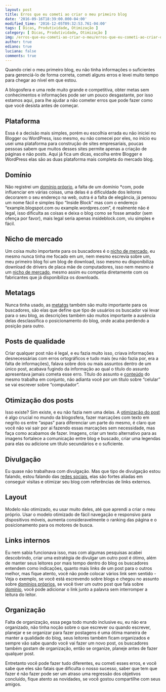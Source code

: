 ```yaml
---
layout: post
title: Erros que eu cometi ao criar o meu primeiro blog
date: '2016-09-16T18:39:00.000-04:00'
modified_time: '2016-12-05T09:32:53.761-04:00'
tags: [ Dicas, Produtividade, Otimização ]
category: [ Dicas, Produtividade, Otimização ]
img: /erros-que-eu-cometi-ao-criar-o-meu/erros-que-eu-cometi-ao-criar-o-meu.jpg
author: true
ediano: true
luciana: false
comments: true
---
```


Quando criei o meu primeiro blog, eu não tinha informações o suficientes para gerenciá-lo de forma correta, cometi alguns erros e levei muito tempo para chegar ao nível em que estou.

A blogosfera e uma rede muito grande e competitiva, obter metas sem conhecimentos e informações pode ser um pouco desgastante, por isso estamos aqui, para lhe ajudar a não cometer erros que pode fazer como que você desista antes de começar.

## Plataforma
Essa é a decisão mais simples, porém eu escolhia errada eu não iniciei no Blogger ou WordPress, isso mesmo, eu não comecei por eles, no início eu usei uma plataforma para construção de sites empresariais, poucas pessoas sabem que muitos desses sites permite apenas a criação de páginas e não posts. Aqui já fica um dicas, escolha entre Blogger e WordPress elas são as duas plataforma mais completa do mercado blog.

## Domínio
Não registrei um <a href="http://www.insideblock.com/2016/07/voce-vai-comprar-um-dominio-saiba-qual.html" target="_blank">domínio próprio</a>, a falta de um domínio *com, pode influenciar em várias coisas, uma delas é a dificuldade dos leitores decorarem o seu endereço na web, outra é a falta de elegância, já pensou um nome fácil e simples tipo “Inside Block” mas com o endereço “example.blogspot<span/>.com ou example.wordpres<span/>.com”, é realmente não é legal, isso dificulta as coisas e deixa o blog como se fosse amador (sem ofença por favor), mais legal seria apenas insideblock.com, viu simples e fácil.

## Nicho de mercado
Um coisa muito importante para os buscadores é o <a href="http://www.insideblock.com/2016/07/como-escolher-um-nicho-para-o-seu-blog.html" target="_blank">nicho de mercado</a>, eu mesmo nunca tinha me focado em um, nem mesmo escrevia sobre um, meu primeiro blog foi um blog de download, isso mesmo eu disponibiliza download de drivers de placa mãe de computadores, isso nem mesmo é um <a href="http://www.insideblock.com/2016/07/como-escolher-um-nicho-para-o-seu-blog.html" target="_blank">nicho de mercado</a>, mesmo assim eu competia diretamente com os fabricantes que já disponibiliza os downloads.

## Metatags
Nunca tinha usado, as <a href="http://www.insideblock.com/2017/07/como-otimizar-seu-site-para-o.html" target="_blank">metatgs</a> também são muito importante para os buscadores, são elas que define que tipo de usuários os buscador vai levar para o seu blog, as descrições também são muitos importante a ausência delas desclassifica o posicionamento do blog, onde acaba perdendo a posição para outro.

## Posts de qualidade
Criar qualquer post não é legal, e eu fazia muito isso, criava informações desnecessárias com erros ortográficos e tudo mais (eu não fazia por, era a falta de informações), falava sobre dois ou mais assuntos dentro de um único post, acabava fugindo da informação ao qual o título do assunto apresentava jamais cometa esse erro. Título do assunto e <a href="http://www.insideblock.com/2016/09/tecnicas-comprovada-para-ter-um-blog-de.html" target="_blank">conteúdo</a> do mesmo trabalha em conjunto, não adianta você por um título sobre “celular” se vai escrever sobre “computador”.

## Otimização dos posts
Isso existe? Sim existe, e eu não fazia nem uma delas. A <a href="http://www.insideblock.com/2016/07/como-otimizar-seu-site-para-o.html" target="_blank">otimização do post</a> é algo crucial no mundo da blogosfera, fazer marcações com texto em negrito os entre “aspas” para diferenciar um parte do mesmo, é claro que você não vai sair por ai fazendo essas marcações sem necessidade, mas faça como acabamos de fazer. Imagens, criar um texto alternativo para as imagens fortalece a comunicação entre blog e buscado, criar uma legendas para elas ou adicione um título secundários e o suficiente.

## Divulgação
Eu quase não trabalhava com divulgação. Mas que tipo de divulgação estou falando, estou falando das <a href="http://www.insideblock.com/category/Rede%20Sociais" target="_blank">redes sociais</a>, elas são fortes aliadas em conseguir visitas e otimizar seu blog com referências de links externos.

## Layout
Modelo não otimizado, eu usar muito deles, até que aprendi a criar o meu próprio. Usar o modelo otimizado de fácil navegação e responsivo para dispositivos móveis, aumenta consideravelmente o ranking das página e o posicionamento para os motores de busca.

## Links internos
Eu nem sabia funcionava isso, mas com algumas pesquisas acabei descobrindo, criar uma estratégia de divulgar um outro post é ótimo, além de manter seus leitores por mais tempo dentro do blog os buscadores entendem como indicações, quanto mais links de um post para o outros melhor, mas fique atento, você não pode colocar vários link sem sentido - Veja o exemplo, se você está escrevendo sobre blogs e chegou no assunto sobre <a href="http://www.insideblock.com/2016/07/voce-vai-comprar-um-dominio-saiba-qual.html" target="_blank">domínios próprios</a>, se você tiver um outro post que fala sobre <a href="http://www.insideblock.com/2016/07/voce-vai-comprar-um-dominio-saiba-qual.html" target="_blank">domínio</a>, você pode adicionar o link junto a palavra sem interromper a leitura do leitor.

## Organização
Falta de organização, essa pega todo mundo inclusive eu, eu não era organizado, não tinha noção sobre o que escrever ou quando escrever, planejar e se organizar para fazer postagens é uma ótima maneira de manter a qualidade do blog, seus leitores também ficam organizados e sempre vão sabe quando você vai fazer um novo post, os buscadores também gostam de organização, então se organize, planeje antes de fazer qualquer post.

Entretanto você pode fazer tudo diferentes, eu cometi esses erros, e você sabe que eles são fatais que dificulta o nosso sucesso, saber que tem que fazer é não fazer pode ser um atraso uma regressão dos objetivos concluído, fique atento as novidades, se você gostou compartilhe com seus amigos.